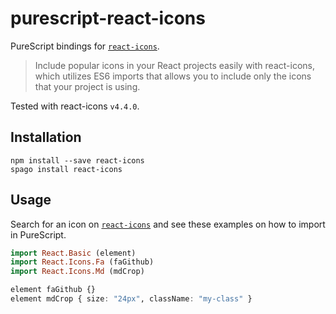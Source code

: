 # purescript-react-icons

PureScript bindings for [`react-icons`](https://react-icons.github.io/react-icons).

> Include popular icons in your React projects easily with react-icons, which utilizes ES6 imports that allows you to include only the icons that your project is using.

Tested with react-icons `v4.4.0`.

## Installation

```shell
npm install --save react-icons
spago install react-icons
```

## Usage

Search for an icon on [`react-icons`](https://react-icons.github.io/react-icons)
and see these examples on how to import in PureScript.

```purescript
import React.Basic (element)
import React.Icons.Fa (faGithub)
import React.Icons.Md (mdCrop)

element faGithub {}
element mdCrop { size: "24px", className: "my-class" }
```
